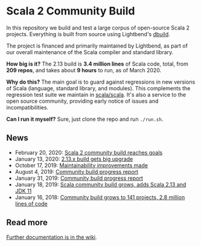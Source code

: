 # Scala 2 Community Build

In this repository we build and test a large corpus of open-source Scala 2 projects.
Everything is built from source using Lightbend's [dbuild](https://github.com/lightbend/dbuild).

The project is financed and primarily maintained by Lightbend, as part
of our overall maintenance of the Scala compiler and standard library.

**How big is it?**
The 2.13 build is **3.4 million lines** of Scala code, total,
from **209 repos**, and takes about **9 hours** to run,
as of March 2020.

**Why do this?** The main goal is to guard against regressions in new
versions of Scala (language, standard library, and modules). This complements
the regression test suite we maintain in [scala/scala](https://github.com/scala/scala).
It's also a service to the open source community, providing early notice of
issues and incompatibilities.

**Can I run it myself?** Sure, just clone the repo and run `./run.sh`.

## News

* February 20, 2020: [Scala 2 community build reaches goals](https://www.scala-lang.org/2020/02/20/community-build.html)
* January 13, 2020: [2.13.x build gets big upgrade](https://contributors.scala-lang.org/t/community-build-progress-report-august-2019/3573/9)
* October 17, 2019: [Maintainability improvements made](https://contributors.scala-lang.org/t/community-build-progress-report-august-2019/3573/8)
* August 4, 2019: [Community build progress report](https://contributors.scala-lang.org/t/community-build-progress-report-august-2019/3573/6)
* January 31, 2019: [Community build progress report](https://contributors.scala-lang.org/t/community-build-progress-report/2792)
* January 18, 2019: [Scala community build grows, adds Scala 2.13 and JDK 11](https://www.scala-lang.org/2019/01/18/community-build.html)
* January 16, 2018: [Community build grows to 141 projects, 2.8 million lines of code](http://scala-lang.org/2018/01/16/community-build-growth.html)

## Read more

[Further documentation is in the wiki](https://github.com/scala/community-builds/wiki).
